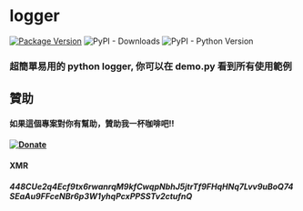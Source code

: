 # logger
[![Package Version](https://img.shields.io/pypi/v/single_log.svg)](https://pypi.python.org/pypi/single_log)
![PyPI - Downloads](https://img.shields.io/pypi/dm/single_log)
![PyPI - Python Version](https://img.shields.io/pypi/pyversions/single_log)

### 超簡單易用的 python logger, 你可以在 demo.py 看到所有使用範例

## 贊助
#### 如果這個專案對你有幫助，贊助我一杯咖啡吧!!
####
#### [![Donate](https://img.shields.io/badge/Donate-PayPal-green.svg)](http://paypal.me/CodingMan)
####
#### XMR
##### 448CUe2q4Ecf9tx6rwanrqM9kfCwqpNbhJ5jtrTf9FHqHNq7Lvv9uBoQ74SEaAu9FFceNBr6p3W1yhqPcxPPSSTv2ctufnQ
